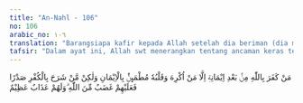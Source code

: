 ```yaml
---
title: "An-Nahl - 106"
no: 106
arabic_no: ١٠٦
translation: "Barangsiapa kafir kepada Allah setelah dia beriman (dia mendapat kemurkaan Allah), kecuali orang yang dipaksa kafir padahal hatinya tetap tenang dalam beriman (dia tidak berdosa), tetapi orang yang melapangkan dadanya untuk kekafiran, maka kemurkaan Allah menimpanya dan mereka akan mendapat azab yang besar."
tafsir: "Dalam ayat ini, Allah swt menerangkan tentang ancaman keras terhadap riddah (murtad) yakni kufur kembali sesudah beriman, mengutama-kan kesesatan dari petunjuk (hidayah)-Nya. Mereka mendapat kemurkaan dan azab Allah, kecuali dalam kondisi terpaksa. Misalnya, mereka menyatakan murtad dengan lidah karena jiwanya terancam, namun hati mereka tetap penuh dengan keimanan. Tidak ada dosa dan tuntutan hukum kepadanya, selama ia tetap beriman.\n\nRasulullah bersabda:\n\nTidak dicatat amal umatku (karena) kekeliruan, lupa, dan mereka terpaksa. (Riwayat ath-thabrani dari sauban)"
---
```

مَنْ كَفَرَ بِاللّٰهِ مِنْۢ بَعْدِ اِيْمَانِهٖٓ اِلَّا مَنْ اُكْرِهَ وَقَلْبُهٗ مُطْمَىِٕنٌّۢ بِالْاِيْمَانِ وَلٰكِنْ مَّنْ شَرَحَ بِالْكُفْرِ صَدْرًا فَعَلَيْهِمْ غَضَبٌ مِّنَ اللّٰهِ ۗوَلَهُمْ عَذَابٌ عَظِيْمٌ 